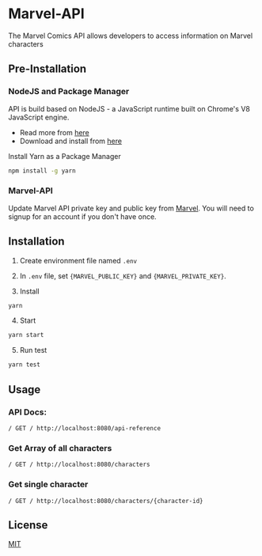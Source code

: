 # Marvel-API

The Marvel Comics API allows developers to access information on Marvel characters

## Pre-Installation

### NodeJS and Package Manager

API is build based on NodeJS - a JavaScript runtime built on Chrome's V8 JavaScript engine.
- Read more from [here](https://nodejs.org/en/about/)
- Download and install from [here](https://docs.npmjs.com/downloading-and-installing-node-js-and-npm)

Install Yarn as a Package Manager
```bash
npm install -g yarn
```

### Marvel-API

Update Marvel API private key and public key from [Marvel](https://developer.marvel.com/). You will need to signup for an account if you don't have once.

## Installation

1. Create environment file named `.env` 
2. In `.env` file, set `{MARVEL_PUBLIC_KEY}` and `{MARVEL_PRIVATE_KEY}`.

3. Install
```bash
yarn
```

4. Start
```bash
yarn start
```

5. Run test
```bash
yarn test
```

## Usage

### API Docs:
```http
/ GET / http://localhost:8080/api-reference
```

### Get Array of all characters

```http
/ GET / http://localhost:8080/characters
```

### Get single character

```http
/ GET / http://localhost:8080/characters/{character-id}
```

## License
[MIT](https://choosealicense.com/licenses/mit/)